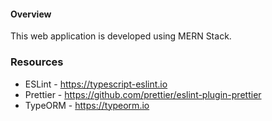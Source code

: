 #### Overview

This web application is developed using MERN Stack.

### Resources

- ESLint - https://typescript-eslint.io
- Prettier - https://github.com/prettier/eslint-plugin-prettier
- TypeORM - https://typeorm.io
